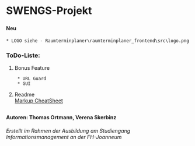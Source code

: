 # SWENGS-Projekt
###
#### Neu
    * LOGO siehe - Raumterminplaner\raumterminplaner_frontend\src\logo.png
### ToDo-Liste:
1. Bonus Feature
        
        * URL Guard
        * GUI

        
2. Readme    
        [Markup CheatSheet](https://github.com/adam-p/markdown-here/wiki/Markdown-Cheatsheet)
 
##    
#### Autoren: Thomas Ortmann, Verena Skerbinz
###### Erstellt im Rahmen der Ausbildung am Studiengang Informationsmanagement an der FH-Joanneum


